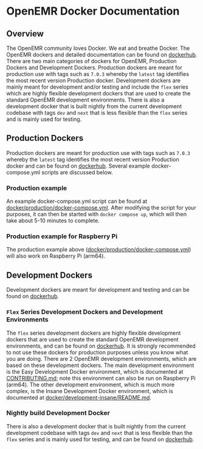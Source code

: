 # OpenEMR Docker Documentation

## Overview
The OpenEMR community loves Docker. We eat and breathe Docker. The OpenEMR dockers and detailed documentation
can be found on [dockerhub](https://hub.docker.com/r/openemr/openemr/). There are two main categories of
dockers for OpenEMR, Production Dockers and Development Dockers. Production dockers are meant for production
use with tags such as `7.0.3` whereby the `latest` tag identifies the most recent version Production
docker. Development dockers are mainly meant for development and/or testing and include the `flex`
series which are highly flexible development dockers that are used to create the standard OpenEMR development
environments. There is also a development docker that is built nightly from the current development codebase
with tags `dev` and `next` that is less flexible than the `flex` series and is mainly used for testing.

## Production Dockers
Production dockers are meant for production use with tags such as `7.0.3` whereby the `latest` tag identifies
the most recent version Production docker and can be found on [dockerhub](https://hub.docker.com/r/openemr/openemr/).
Several example docker-compose.yml scripts are discussed below.

### Production example
An example docker-compose.yml script can be found at
[docker/production/docker-compose.yml](docker/production/docker-compose.yml). After modifying the
script for your purposes, it can then be started with `docker compose up`, which will then take about 5-10
minutes to complete.

### Production example for Raspberry Pi
The production example above ([docker/production/docker-compose.yml](docker/production/docker-compose.yml)) will also work on Raspberry Pi (arm64).

## Development Dockers
Development dockers are meant for development and testing and can be found on
[dockerhub](https://hub.docker.com/r/openemr/openemr/).

### `Flex` Series Development Dockers and Development Environments
The `flex` series development dockers are highly flexible development dockers that are used to create the
standard OpenEMR development environments, and can be found on
[dockerhub](https://hub.docker.com/r/openemr/openemr/). It is strongly recommended to not use these dockers
for production purposes unless you know what you are doing. There are 2 OpenEMR development environments,
which are based on these development dockers. The main development environment is the Easy Development Docker
environment, which is documented at [CONTRIBUTING.md](CONTRIBUTING.md#code-contributions-local-development);
note this environment can also be run on Raspberry Pi (arm64). The other development environment, which is much more
complex, is the Insane Development Docker environment, which is documented at
[docker/development-insane/README.md](docker/development-insane/README.md#insane-development-docker-environment).

### Nightly build Development Docker
There is also a development docker that is built nightly from the current development codebase with tags `dev`
and `next` that is less flexible than the `flex` series and is mainly used for testing, and can be found on
[dockerhub](https://hub.docker.com/r/openemr/openemr/).
